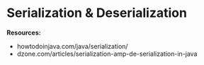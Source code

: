 # Serialization & Deserialization

__Resources:__
* howtodoinjava.com/java/serialization/
* dzone.com/articles/serialization-amp-de-serialization-in-java